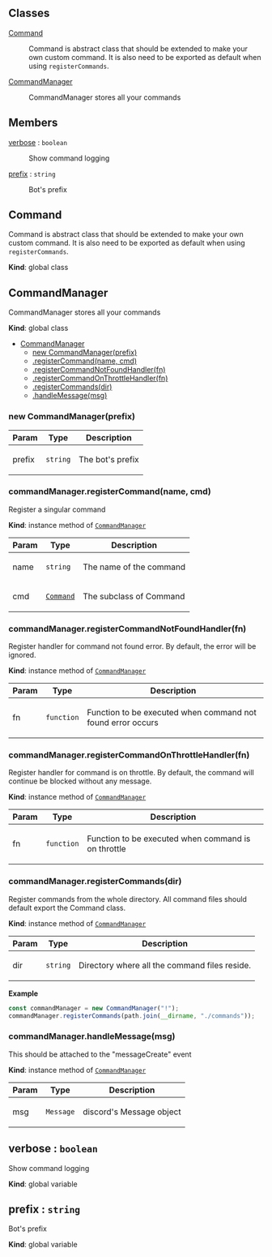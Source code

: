 ## Classes

<dl>
<dt><a href="#Command">Command</a></dt>
<dd><p>Command is abstract class that should be extended to make your own custom
command. It is also need to be exported as default when using
<code>registerCommands</code>.</p></dd>
<dt><a href="#CommandManager">CommandManager</a></dt>
<dd><p>CommandManager stores all your commands</p></dd>
</dl>

## Members

<dl>
<dt><a href="#verbose">verbose</a> : <code>boolean</code></dt>
<dd><p>Show command logging</p></dd>
<dt><a href="#prefix">prefix</a> : <code>string</code></dt>
<dd><p>Bot's prefix</p></dd>
</dl>

<a name="Command"></a>

## Command
<p>Command is abstract class that should be extended to make your own custom
command. It is also need to be exported as default when using
<code>registerCommands</code>.</p>

**Kind**: global class  
<a name="CommandManager"></a>

## CommandManager
<p>CommandManager stores all your commands</p>

**Kind**: global class  

* [CommandManager](#CommandManager)
    * [new CommandManager(prefix)](#new_CommandManager_new)
    * [.registerCommand(name, cmd)](#CommandManager+registerCommand)
    * [.registerCommandNotFoundHandler(fn)](#CommandManager+registerCommandNotFoundHandler)
    * [.registerCommandOnThrottleHandler(fn)](#CommandManager+registerCommandOnThrottleHandler)
    * [.registerCommands(dir)](#CommandManager+registerCommands)
    * [.handleMessage(msg)](#CommandManager+handleMessage)

<a name="new_CommandManager_new"></a>

### new CommandManager(prefix)

| Param | Type | Description |
| --- | --- | --- |
| prefix | <code>string</code> | <p>The bot's prefix</p> |

<a name="CommandManager+registerCommand"></a>

### commandManager.registerCommand(name, cmd)
<p>Register a singular command</p>

**Kind**: instance method of [<code>CommandManager</code>](#CommandManager)  

| Param | Type | Description |
| --- | --- | --- |
| name | <code>string</code> | <p>The name of the command</p> |
| cmd | [<code>Command</code>](#Command) | <p>The subclass of Command</p> |

<a name="CommandManager+registerCommandNotFoundHandler"></a>

### commandManager.registerCommandNotFoundHandler(fn)
<p>Register handler for command not found error. By default, the error will be
ignored.</p>

**Kind**: instance method of [<code>CommandManager</code>](#CommandManager)  

| Param | Type | Description |
| --- | --- | --- |
| fn | <code>function</code> | <p>Function to be executed when command not found error occurs</p> |

<a name="CommandManager+registerCommandOnThrottleHandler"></a>

### commandManager.registerCommandOnThrottleHandler(fn)
<p>Register handler for command is on throttle. By default, the command will
continue be blocked without any message.</p>

**Kind**: instance method of [<code>CommandManager</code>](#CommandManager)  

| Param | Type | Description |
| --- | --- | --- |
| fn | <code>function</code> | <p>Function to be executed when command is on throttle</p> |

<a name="CommandManager+registerCommands"></a>

### commandManager.registerCommands(dir)
<p>Register commands from the whole directory. All command files should
default export the Command class.</p>

**Kind**: instance method of [<code>CommandManager</code>](#CommandManager)  

| Param | Type | Description |
| --- | --- | --- |
| dir | <code>string</code> | <p>Directory where all the command files reside.</p> |

**Example**  
```js
const commandManager = new CommandManager("!");
commandManager.registerCommands(path.join(__dirname, "./commands"));
```
<a name="CommandManager+handleMessage"></a>

### commandManager.handleMessage(msg)
<p>This should be attached to the &quot;messageCreate&quot; event</p>

**Kind**: instance method of [<code>CommandManager</code>](#CommandManager)  

| Param | Type | Description |
| --- | --- | --- |
| msg | <code>Message</code> | <p>discord's Message object</p> |

<a name="verbose"></a>

## verbose : <code>boolean</code>
<p>Show command logging</p>

**Kind**: global variable  
<a name="prefix"></a>

## prefix : <code>string</code>
<p>Bot's prefix</p>

**Kind**: global variable  
